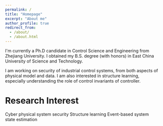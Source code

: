 ```yaml
---
permalink: /
title: "Homepage"
excerpt: "About me"
author_profile: true
redirect_from: 
  - /about/
  - /about.html
---
```


I'm currently a Ph.D candidate in Control Science and Engineering from Zhejiang University. I obtained my B.S. degree (with honors) in East China University of Science and Technology. 

I am working on security of industrial control systems, from both aspects of physical model and data. I am also interested in structure learning, especially understanding the role of control invariants of controller. 

Research Interest
======
Cyber physical system security
Structure learning
Event-based system state estimation